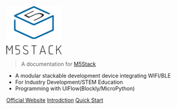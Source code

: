 <img src="assets/img/coverpage_logo.png" width="146px">

> A documentation for [M5Stack](https://www.m5stack.com)

- A modular stackable development device integrating WIFI/BLE
- For Industry Development/STEM Education
- Programming with UIFlow(Blockly/MicroPython)

[Official Website](http://www.m5stack.com)
[Introdction](#main)
[Quick Start](quick_start)
